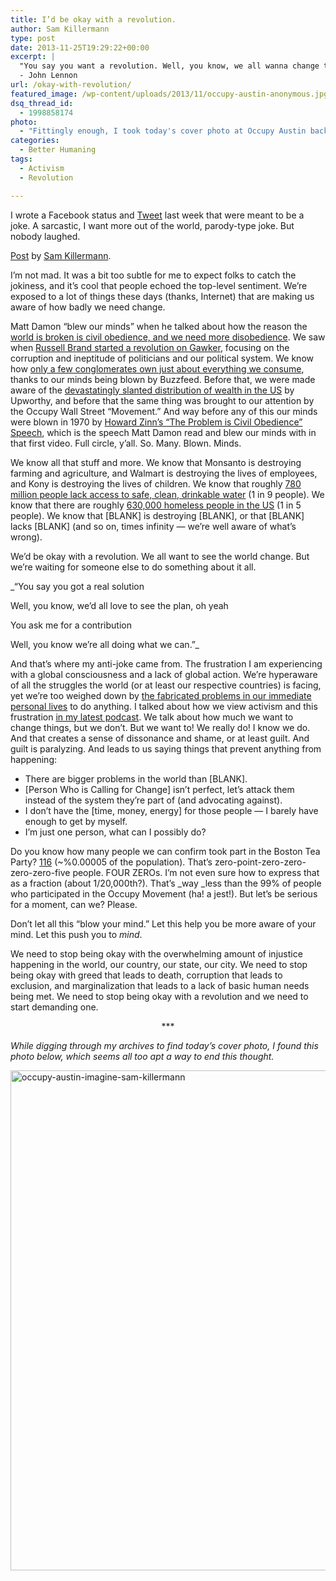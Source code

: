 ```yaml
---
title: I’d be okay with a revolution.
author: Sam Killermann
type: post
date: 2013-11-25T19:29:22+00:00
excerpt: |
  "You say you want a revolution. Well, you know, we all wanna change the world."
  - John Lennon
url: /okay-with-revolution/
featured_image: /wp-content/uploads/2013/11/occupy-austin-anonymous.jpg
dsq_thread_id:
  - 1998858174
photo:
  - "Fittingly enough, I took today's cover photo at Occupy Austin back in '11."
categories:
  - Better Humaning
tags:
  - Activism
  - Revolution

---
```

I wrote a Facebook status and <a title="Tweet!" href="https://twitter.com/Killermann/status/402905346546487297" target="_blank">Tweet</a> last week that were meant to be a joke. A sarcastic, I want more out of the world, parody-type joke. But nobody laughed.

<div id="fb-root">
</div>



<div class="fb-post" data-href="https://www.facebook.com/killermann/posts/10103084847218378" data-width="550">
  <div class="fb-xfbml-parse-ignore">
    <a href="https://www.facebook.com/killermann/posts/10103084847218378">Post</a> by <a href="https://www.facebook.com/killermann">Sam Killermann</a>.
  </div>
</div>

 

I&#8217;m not mad. It was a bit too subtle for me to expect folks to catch the jokiness, and it&#8217;s cool that people echoed the top-level sentiment. We&#8217;re exposed to a lot of things these days (thanks, Internet) that are making us aware of how badly we need change.

Matt Damon &#8220;blew our minds&#8221; when he talked about how the reason the <a href="http://daily.represent.us/matt-damon-blows-your-mind/" target="_blank">world is broken is civil obedience, and we need more disobedience</a>. We saw when <a title="Russell Brand" href="http://gawker.com/russell-brand-may-have-started-a-revolution-last-night-1451318185" target="_blank">Russell Brand started a revolution on Gawker</a>, focusing on the corruption and ineptitude of politicians and our political system. We know how <a title="Buzzfeed Conglomerates" href="http://www.buzzfeed.com/regajha/these-mind-blowing-infographics-will-change-the-way-you-see" target="_blank">only a few conglomerates own just about everything we consume</a>, thanks to our minds being blown by Buzzfeed. Before that, we were made aware of the <a title="Upworthy Wealth Video" href="http://www.upworthy.com/9-out-of-10-americans-are-completely-wrong-about-this-mind-blowing-fact-2" target="_blank">devastatingly slanted distribution of wealth in the US</a> by Upworthy, and before that the same thing was brought to our attention by the Occupy Wall Street &#8220;Movement.&#8221; And way before any of this our minds were blown in 1970 by <a href="http://www.thirdworldtraveler.com/Zinn/CivilObedience_ZR.html" target="_blank">Howard Zinn&#8217;s &#8220;The Problem is Civil Obedience&#8221; Speech</a>, which is the speech Matt Damon read and blew our minds with in that first video. Full circle, y&#8217;all. So. Many. Blown. Minds.

We know all that stuff and more. We know that Monsanto is destroying farming and agriculture, and Walmart is destroying the lives of employees, and Kony is destroying the lives of children. We know that roughly <a title="Unsafe Water" href="http://water.org/water-crisis/water-facts/water/" target="_blank">780 million people lack access to safe, clean, drinkable water</a> (1 in 9 people). We know that there are roughly <a href="http://www.usatoday.com/story/news/nation/2013/09/01/homeless-homelessness-housing/2730301/" target="_blank">630,000 homeless people in the US</a> (1 in 5 people). We know that \[BLANK] is destroying [BLANK], or that [BLANK] lacks [BLANK\] (and so on, times infinity &#8212; we&#8217;re well aware of what&#8217;s wrong).

We&#8217;d be okay with a revolution. We all want to see the world change. But we&#8217;re waiting for someone else to do something about it all.

_&#8220;You say you got a real solution
  
Well, you know, we&#8217;d all love to see the plan, oh yeah
  
You ask me for a contribution
  
Well, you know we&#8217;re all doing what we can.&#8221;_

And that&#8217;s where my anti-joke came from. The frustration I am experiencing with a global consciousness and a lack of global action. We&#8217;re hyperaware of all the struggles the world (or at least our respective countries) is facing, yet we&#8217;re too weighed down by <a title="We Fabricate the Obstacles that Stand Between Us and Happiness" href="http://samkillermann.wpengine.com/we-fabricate-the-obstacles-to-happiness/" target="_blank">the fabricated problems in our immediate personal lives</a> to do anything. I talked about how we view activism and this frustration <a title="Hactivism : Slacktivism : Clicktivism : Activism" href="http://samkillermann.wpengine.com/hactivism-slacktivism-clicktivism-activism-podcast/" target="_blank">in my latest podcast</a>. We talk about how much we want to change things, but we don&#8217;t. But we want to! We really do! I know we do. And that creates a sense of dissonance and shame, or at least guilt. And guilt is paralyzing. And leads to us saying things that prevent anything from happening:

  * There are bigger problems in the world than [BLANK].
  * [Person Who is Calling for Change] isn&#8217;t perfect, let&#8217;s attack them instead of the system they&#8217;re part of (and advocating against).
  * I don&#8217;t have the [time, money, energy] for those people &#8212; I barely have enough to get by myself.
  * I&#8217;m just one person, what can I possibly do?

Do you know how many people we can confirm took part in the Boston Tea Party? <a title="Boston Tea Party" href="http://www.bostonteapartyship.com/participants-in-the-boston-tea-party" target="_blank">116</a> (~%0.00005 of the population). That&#8217;s zero-point-zero-zero-zero-zero-five people. FOUR ZEROs. I&#8217;m not even sure how to express that as a fraction (about 1/20,000th?). That&#8217;s _way _less than the 99% of people who participated in the Occupy Movement (ha! a jest!). But let&#8217;s be serious for a moment, can we? Please.

Don&#8217;t let all this &#8220;blow your mind.&#8221; Let this help you be more aware of your mind. Let this push you to _mind_.

We need to stop being okay with the overwhelming amount of injustice happening in the world, our country, our state, our city. We need to stop being okay with greed that leads to death, corruption that leads to exclusion, and marginalization that leads to a lack of basic human needs being met. We need to stop being okay with a revolution and we need to start demanding one.

<p style="text-align: center;">
  ***
</p>

<p style="text-align: left;">
  <em>While digging through my archives to find today&#8217;s cover photo, I found this photo below, which seems all too apt a way to end this thought.</em>
</p>

<p style="text-align: left;">
  <a href="http://samkillermann.wpengine.com/wp-content/uploads/2013/11/occupy-austin-imagine-sam-killermann.jpg"><img class="alignnone size-full wp-image-198 lazy-load" alt="occupy-austin-imagine-sam-killermann" data-src="http://samkillermann.wpengine.com/wp-content/uploads/2013/11/occupy-austin-imagine-sam-killermann.jpg" width="1200" height="800" srcset="/wp-content/uploads/2013/11/occupy-austin-imagine-sam-killermann.jpg 1200w, /wp-content/uploads/2013/11/occupy-austin-imagine-sam-killermann-300x200.jpg 300w, /wp-content/uploads/2013/11/occupy-austin-imagine-sam-killermann-768x512.jpg 768w, /wp-content/uploads/2013/11/occupy-austin-imagine-sam-killermann-1024x683.jpg 1024w" sizes="(max-width: 1200px) 100vw, 1200px" /></a>
</p>